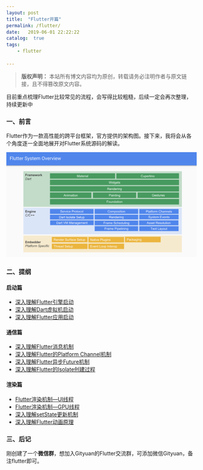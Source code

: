 ```yaml
---
layout: post
title:  "Flutter开篇"
permalink: /flutter/
date:   2019-06-01 22:22:22
catalog:  true
tags:
    - flutter

---
```


> **版权声明：** 本站所有博文内容均为原创，转载请务必注明作者与原文链接，且不得篡改原文内容。

目前重点梳理Flutter比较常见的流程，会写得比较粗糙，后续一定会再次整理，持续更新中

### 一、前言

Flutter作为一款高性能的跨平台框架，官方提供的架构图。接下来，我将会从各个角度逐一全面地展开对Flutter系统源码的解读。

![flutter_overview](/img/flutter-arch/flutter_overview.png)

### 二、提纲

#### 启动篇

- [深入理解Flutter引擎启动](http://gityuan.com/2019/06/22/flutter_booting/)
- [深入理解Dart虚拟机启动](http://gityuan.com/2019/06/23/dart-vm/)
- [深入理解Flutter应用启动](http://gityuan.com/2019/06/29/flutter_run_app/)

#### 通信篇

- [深入理解Flutter消息机制](http://gityuan.com/2019/07/20/flutter_message_loop/)
- [深入理解Flutter的Platform Channel机制](http://gityuan.com/2019/08/10/flutter_channel/)
- [深入理解Flutter异步Future机制](http://gityuan.com/2019/07/21/flutter_future/)
- [深入理解Flutter的Isolate创建过程](http://gityuan.com/2019/07/27/flutter-isolate/)

#### 渲染篇

- [Flutter渲染机制—UI线程](http://gityuan.com/2019/06/15/flutter_ui_draw/)
- [Flutter渲染机制—GPU线程](http://gityuan.com/2019/06/16/flutter_gpu_draw/)
- [深入理解setState更新机制](http://gityuan.com/2019/07/06/flutter_set_state/)
- [深入理解Flutter动画原理](http://gityuan.com/2019/07/13/flutter_animator/)

### 三、后记

刚创建了一个**微信群**，想加入Gityuan的Flutter交流群，可添加微信Gityuan，备注flutter即可。
